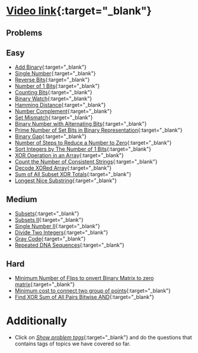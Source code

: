 # [Video link](https://youtu.be/fzip9Aml6og){:target="_blank"}

## Problems

## Easy
- [Add Binary](https://leetcode.com/problems/add-binary/){:target="_blank"}
- [Single Number](https://leetcode.com/problems/single-number/){:target="_blank"}
- [Reverse Bits](https://leetcode.com/problems/reverse-bits/){:target="_blank"}
- [Number of 1 Bits](https://leetcode.com/problems/number-of-1-bits/){:target="_blank"}
- [Counting Bits](https://leetcode.com/problems/counting-bits/){:target="_blank"}
- [Binary Watch](https://leetcode.com/problems/binary-watch/){:target="_blank"}
- [Hamming Distance](https://leetcode.com/problems/hamming-distance/){:target="_blank"}
- [Number Complement](https://leetcode.com/problems/number-complement/){:target="_blank"}
- [Set Mismatch](https://leetcode.com/problems/set-mismatch/){:target="_blank"}
- [Binary Number with Alternating Bits](https://leetcode.com/problems/binary-number-with-alternating-bits/){:target="_blank"}
- [Prime Number of Set Bits in Binary Representation](https://leetcode.com/problems/prime-number-of-set-bits-in-binary-representation/){:target="_blank"}
- [Binary Gap](https://leetcode.com/problems/binary-gap/){:target="_blank"}
- [Number of Steps to Reduce a Number to Zero](https://leetcode.com/problems/number-of-steps-to-reduce-a-number-to-zero/){:target="_blank"}
- [Sort Integers by The Number of 1 Bits](https://leetcode.com/problems/sort-integers-by-the-number-of-1-bits/){:target="_blank"}
- [XOR Operation in an Array](https://leetcode.com/problems/xor-operation-in-an-array/){:target="_blank"}
- [Count the Number of Consistent Strings](https://leetcode.com/problems/count-the-number-of-consistent-strings/){:target="_blank"}
- [Decode XORed Array](https://leetcode.com/problems/decode-xored-array/){:target="_blank"}
- [Sum of All Subset XOR Totals](https://leetcode.com/problems/sum-of-all-subset-xor-totals/){:target="_blank"}
- [Longest Nice Substring](https://leetcode.com/problems/longest-nice-substring/){:target="_blank"}

## Medium
- [Subsets](https://leetcode.com/problems/subsets/){:target="_blank"}
- [Subsets II](https://leetcode.com/problems/subsets-ii/){:target="_blank"}
- [Single Number II](https://leetcode.com/problems/single-number-ii/){:target="_blank"}
- [Divide Two Integers](https://leetcode.com/problems/divide-two-integers/){:target="_blank"}
- [Gray Code](https://leetcode.com/problems/gray-code/){:target="_blank"}
- [Repeated DNA Sequences](https://leetcode.com/problems/repeated-dna-sequences/){:target="_blank"}

## Hard
- [Minimum Number of Flips to onvert Binary Matrix to zero matrix](https://leetcode.com/problems/minimum-number-of-flips-to-convert-binary-matrix-to-zero-matrix/){:target="_blank"}
- [Minimum cost to connect two group of points](https://leetcode.com/problems/minimum-cost-to-connect-two-groups-of-points/){:target="_blank"}
- [Find XOR Sum of All Pairs Bitwise AND](https://leetcode.com/problems/find-xor-sum-of-all-pairs-bitwise-and/){:target="_blank"}

# Additionally
- Click on [*Show problem tags*](https://leetcode.com/tag/bit-manipulation/){:target="_blank"} and do the questions that contains tags of topics we have covered so far.
